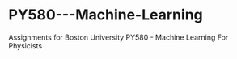 # PY580---Machine-Learning

Assignments for Boston University PY580 - Machine Learning For Physicists
